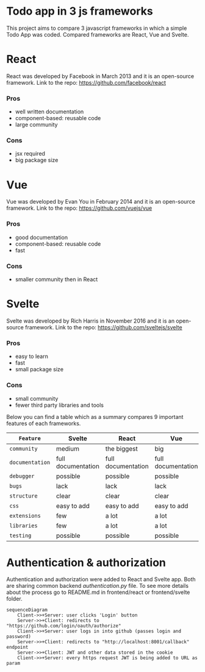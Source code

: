 # Todo app in 3 js frameworks

This project aims to compare 3 javascript frameworks in which a simple Todo App was coded.
Compared frameworks are React, Vue and Svelte.

# React

React was developed by Facebook in March 2013 and it is an open-source framework.
Link to the repo: https://github.com/facebook/react

### Pros
+ well written documentation
+ component-based: reusable code
+ large community

### Cons
- jsx required
- big package size

# Vue

Vue was developed by Evan You in February 2014 and it is an open-source framework.
Link to the repo: https://github.com/vuejs/vue

### Pros
 + good documentation
 + component-based: reusable code
 + fast

### Cons
- smaller community then in React

# Svelte

Svelte was developed by Rich Harris in November 2016 and it is an open-source framework.
Link to the repo: https://github.com/sveltejs/svelte

### Pros
 + easy to learn
 + fast
 + small package size

### Cons
- small community
- fewer third party libraries and tools

Below you can find a table which as a summary compares 9 important features of each frameworks.

| `Feature`       | Svelte             | React              | Vue                | 
| -------------   | -------------------| -------------------|------------------- |
| `community`     | medium             | the biggest        | big                | 
| `documentation` | full documentation | full documentation | full documentation |
| `debugger`      | possible           | possible           | possible           | 
| `bugs`          | lack               | lack               | lack               |
| `structure`     | clear              | clear              | clear              | 
| `css`           | easy to add        | easy to add        | easy to add        |
| `extensions`    | few                | a lot              | a lot              | 
| `libraries`     | few                | a lot              | a lot              |
| `testing`       | possible           | possible           | possible           | 


# Authentication & authorization

Authentication and authorization were added to React and Svelte app. Both are sharing common backend *authentication.py* file. To see more details about the process go to README.md in frontend/react or frontend/svelte folder.

```mermaid
sequenceDiagram
    Client->>+Server: user clicks 'Login' button 
    Server->>+Client: redirects to "https://github.com/login/oauth/authorize"
    Client->>+Server: user logs in into github (passes login and password)
    Server->>+Client: redirects to "http://localhost:8001/callback" endpoint
    Server->>+Client: JWT and other data stored in the cookie
    Client->>+Server: every https request JWT is being added to URL as param
```